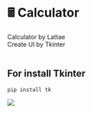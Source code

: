 # 🖩 Calculator
 Calculator by Lattae<br>
 Create UI by Tkinter<br><br>
 
 <h2>For install Tkinter</h2>
 
 ```
 pip install tk
 ```
 
 <img src="https://media.discordapp.net/attachments/627202547962347552/1014557599787659354/Screenshot_2022-08-31_222920.png">
